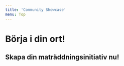 ```yaml
---
title: 'Community Showcase'
menu: Top
---
```


# Börja i din ort!
## Skapa din maträddningsinitiativ nu!
